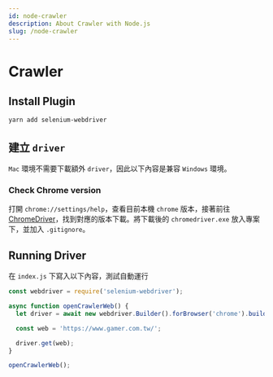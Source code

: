 ```yaml
---
id: node-crawler
description: About Crawler with Node.js
slug: /node-crawler
---
```


# Crawler

## Install Plugin

```bash
yarn add selenium-webdriver
```

## 建立 `driver`

`Mac` 環境不需要下載額外 `driver`，因此以下內容是兼容 `Windows` 環境。

### Check Chrome version

打開 `chrome://settings/help`，查看目前本機 `chrome` 版本，接著前往 [ChromeDriver](https://chromedriver.chromium.org/)，找到對應的版本下載。將下載後的 `chromedriver.exe` 放入專案下，並加入 `.gitignore`。

## Running Driver

在 `index.js` 下寫入以下內容，測試自動運行

```js
const webdriver = require('selenium-webdriver');

async function openCrawlerWeb() {
  let driver = await new webdriver.Builder().forBrowser('chrome').build();

  const web = 'https://www.gamer.com.tw/';

  driver.get(web);
}

openCrawlerWeb();
```

